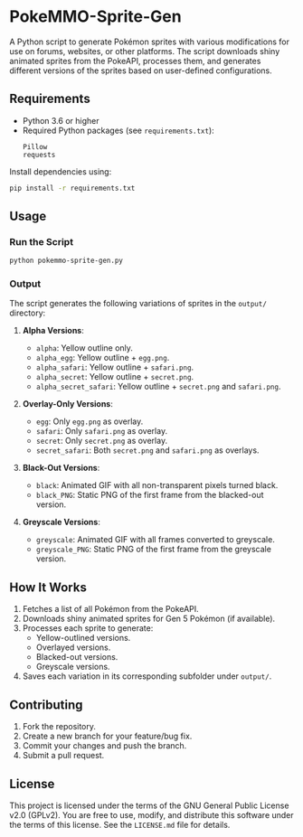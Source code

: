 # PokeMMO-Sprite-Gen

A Python script to generate Pokémon sprites with various modifications for use on forums, websites, or other platforms. The script downloads shiny animated sprites from the PokeAPI, processes them, and generates different versions of the sprites based on user-defined configurations.

## Requirements

- Python 3.6 or higher
- Required Python packages (see `requirements.txt`):
  ```
  Pillow
  requests
  ```

Install dependencies using:
```bash
pip install -r requirements.txt
```

## Usage

### Run the Script

```bash
python pokemmo-sprite-gen.py
```

### Output

The script generates the following variations of sprites in the `output/` directory:

1. **Alpha Versions**:
   - `alpha`: Yellow outline only.
   - `alpha_egg`: Yellow outline + `egg.png`.
   - `alpha_safari`: Yellow outline + `safari.png`.
   - `alpha_secret`: Yellow outline + `secret.png`.
   - `alpha_secret_safari`: Yellow outline + `secret.png` and `safari.png`.

2. **Overlay-Only Versions**:
   - `egg`: Only `egg.png` as overlay.
   - `safari`: Only `safari.png` as overlay.
   - `secret`: Only `secret.png` as overlay.
   - `secret_safari`: Both `secret.png` and `safari.png` as overlays.

3. **Black-Out Versions**:
   - `black`: Animated GIF with all non-transparent pixels turned black.
   - `black_PNG`: Static PNG of the first frame from the blacked-out version.

4. **Greyscale Versions**:
   - `greyscale`: Animated GIF with all frames converted to greyscale.
   - `greyscale_PNG`: Static PNG of the first frame from the greyscale version.

## How It Works

1. Fetches a list of all Pokémon from the PokeAPI.
2. Downloads shiny animated sprites for Gen 5 Pokémon (if available).
3. Processes each sprite to generate:
   - Yellow-outlined versions.
   - Overlayed versions.
   - Blacked-out versions.
   - Greyscale versions.
4. Saves each variation in its corresponding subfolder under `output/`.

## Contributing

1. Fork the repository.
2. Create a new branch for your feature/bug fix.
3. Commit your changes and push the branch.
4. Submit a pull request.

## License

This project is licensed under the terms of the GNU General Public License v2.0 (GPLv2). You are free to use, modify, and distribute this software under the terms of this license. See the `LICENSE.md` file for details.

